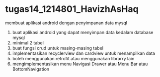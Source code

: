 # tugas14_1214801_HavizhAsHaq
membuat aplikasi android dengan penyimpanan data mysql  
1. buat aplikasi android yang dapat menyimpan data kedalam database mysql  
2. minimal 2 tabel  
3. buat fungsi crud untuk masing-masing tabel  
4. implementasikan recyclerview dan cardview untuk menampilkan data  
5. boleh menggunakan retrofit atau menggunakan librarry lain  
6. mengimplementasikan menu Navigasi Drawer atau Menu Bar atau BottomNavigation
